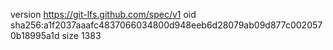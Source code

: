 version https://git-lfs.github.com/spec/v1
oid sha256:a1f2037aaafc4837066034800d948eeb6d28079ab09d877c0020570b18995a1d
size 1383
